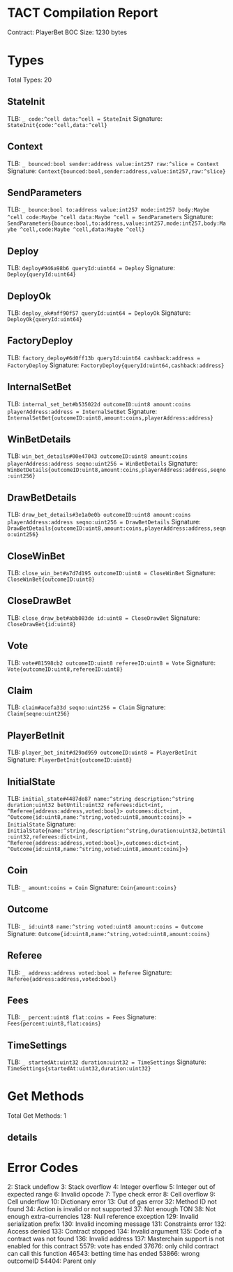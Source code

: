 # TACT Compilation Report
Contract: PlayerBet
BOC Size: 1230 bytes

# Types
Total Types: 20

## StateInit
TLB: `_ code:^cell data:^cell = StateInit`
Signature: `StateInit{code:^cell,data:^cell}`

## Context
TLB: `_ bounced:bool sender:address value:int257 raw:^slice = Context`
Signature: `Context{bounced:bool,sender:address,value:int257,raw:^slice}`

## SendParameters
TLB: `_ bounce:bool to:address value:int257 mode:int257 body:Maybe ^cell code:Maybe ^cell data:Maybe ^cell = SendParameters`
Signature: `SendParameters{bounce:bool,to:address,value:int257,mode:int257,body:Maybe ^cell,code:Maybe ^cell,data:Maybe ^cell}`

## Deploy
TLB: `deploy#946a98b6 queryId:uint64 = Deploy`
Signature: `Deploy{queryId:uint64}`

## DeployOk
TLB: `deploy_ok#aff90f57 queryId:uint64 = DeployOk`
Signature: `DeployOk{queryId:uint64}`

## FactoryDeploy
TLB: `factory_deploy#6d0ff13b queryId:uint64 cashback:address = FactoryDeploy`
Signature: `FactoryDeploy{queryId:uint64,cashback:address}`

## InternalSetBet
TLB: `internal_set_bet#b535022d outcomeID:uint8 amount:coins playerAddress:address = InternalSetBet`
Signature: `InternalSetBet{outcomeID:uint8,amount:coins,playerAddress:address}`

## WinBetDetails
TLB: `win_bet_details#00e47043 outcomeID:uint8 amount:coins playerAddress:address seqno:uint256 = WinBetDetails`
Signature: `WinBetDetails{outcomeID:uint8,amount:coins,playerAddress:address,seqno:uint256}`

## DrawBetDetails
TLB: `draw_bet_details#3e1a0e0b outcomeID:uint8 amount:coins playerAddress:address seqno:uint256 = DrawBetDetails`
Signature: `DrawBetDetails{outcomeID:uint8,amount:coins,playerAddress:address,seqno:uint256}`

## CloseWinBet
TLB: `close_win_bet#a7d7d195 outcomeID:uint8 = CloseWinBet`
Signature: `CloseWinBet{outcomeID:uint8}`

## CloseDrawBet
TLB: `close_draw_bet#abb083de id:uint8 = CloseDrawBet`
Signature: `CloseDrawBet{id:uint8}`

## Vote
TLB: `vote#81598cb2 outcomeID:uint8 refereeID:uint8 = Vote`
Signature: `Vote{outcomeID:uint8,refereeID:uint8}`

## Claim
TLB: `claim#acefa33d seqno:uint256 = Claim`
Signature: `Claim{seqno:uint256}`

## PlayerBetInit
TLB: `player_bet_init#d29ad959 outcomeID:uint8 = PlayerBetInit`
Signature: `PlayerBetInit{outcomeID:uint8}`

## InitialState
TLB: `initial_state#4487de87 name:^string description:^string duration:uint32 betUntil:uint32 referees:dict<int, ^Referee{address:address,voted:bool}> outcomes:dict<int, ^Outcome{id:uint8,name:^string,voted:uint8,amount:coins}> = InitialState`
Signature: `InitialState{name:^string,description:^string,duration:uint32,betUntil:uint32,referees:dict<int, ^Referee{address:address,voted:bool}>,outcomes:dict<int, ^Outcome{id:uint8,name:^string,voted:uint8,amount:coins}>}`

## Coin
TLB: `_ amount:coins = Coin`
Signature: `Coin{amount:coins}`

## Outcome
TLB: `_ id:uint8 name:^string voted:uint8 amount:coins = Outcome`
Signature: `Outcome{id:uint8,name:^string,voted:uint8,amount:coins}`

## Referee
TLB: `_ address:address voted:bool = Referee`
Signature: `Referee{address:address,voted:bool}`

## Fees
TLB: `_ percent:uint8 flat:coins = Fees`
Signature: `Fees{percent:uint8,flat:coins}`

## TimeSettings
TLB: `_ startedAt:uint32 duration:uint32 = TimeSettings`
Signature: `TimeSettings{startedAt:uint32,duration:uint32}`

# Get Methods
Total Get Methods: 1

## details

# Error Codes
2: Stack undeflow
3: Stack overflow
4: Integer overflow
5: Integer out of expected range
6: Invalid opcode
7: Type check error
8: Cell overflow
9: Cell underflow
10: Dictionary error
13: Out of gas error
32: Method ID not found
34: Action is invalid or not supported
37: Not enough TON
38: Not enough extra-currencies
128: Null reference exception
129: Invalid serialization prefix
130: Invalid incoming message
131: Constraints error
132: Access denied
133: Contract stopped
134: Invalid argument
135: Code of a contract was not found
136: Invalid address
137: Masterchain support is not enabled for this contract
5579: vote has ended
37676: only child contract can call this function
46543: betting time has ended
53866: wrong outcomeID
54404: Parent only